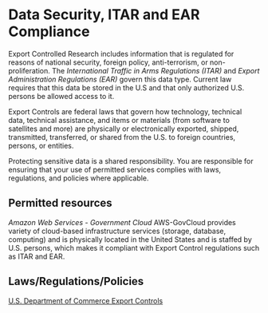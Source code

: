 # Data Security, ITAR and EAR Compliance

Export Controlled Research includes information that is regulated for reasons of national security, foreign policy, anti-terrorism, or non-proliferation. The *International Traffic in Arms Regulations (ITAR)* and *Export Administration Regulations (EAR)* govern this data type. Current law requires that this data be stored in the U.S and that only authorized U.S. persons be allowed access to it.

Export Controls are federal laws that govern how technology, technical data, technical assistance, and items or materials (from software to satellites and more) are physically or electronically exported, shipped, transmitted, transferred, or shared from the U.S. to foreign countries, persons, or entities.

Protecting sensitive data is a shared responsibility. You are responsible for ensuring that your use of permitted services complies with laws, regulations, and policies where applicable.

## Permitted resources

*Amazon Web Services - Government Cloud*
AWS-GovCloud provides variety of cloud-based infrastructure services (storage, database, computing) and is physically located in the United States and is staffed by U.S. persons, which makes it compliant with Export Control regulations such as ITAR and EAR.

## Laws/Regulations/Policies
[U.S. Department of Commerce Export Controls](http://www.bis.doc.gov/licensing/exportingbasics.htm)
